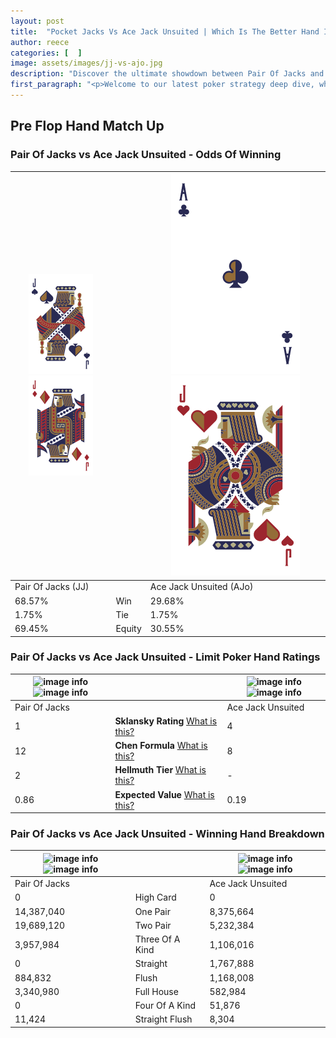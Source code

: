```yaml
---
layout: post
title:  "Pocket Jacks Vs Ace Jack Unsuited | Which Is The Better Hand In Poker? A Complete Guide"
author: reece
categories: [  ]
image: assets/images/jj-vs-ajo.jpg
description: "Discover the ultimate showdown between Pair Of Jacks and Ace Jack Unsuited in poker! Uncover the odds, strategies, and scenarios where one hand triumphs over the other. Get ready to up your poker game with this thrilling analysis."
first_paragraph: "<p>Welcome to our latest poker strategy deep dive, where we're pitting two distinct hands against each other in a high-stakes showdown: Pair Of Jacks vs Ace Jack Unsuited.</p><p>In the dynamic world of poker, every decision counts, and knowing which hand holds the upper hand is key to your success at the table.</p><p>In this article, we'll dissect these two hands, explore the scenarios where one dominates the other, and equip you with the knowledge to make strategic choices that can tip the odds in your favor.</p><p>Get ready to unravel the intriguing dynamics of these poker hands and elevate your game to new heights.</p>"
---
```




[comment]: # (sp0)

## Pre Flop Hand Match Up

<div class="table hand-ratings" markdown="1"> 



### Pair Of Jacks vs Ace Jack Unsuited - Odds Of Winning


    
| ![image info](assets/images/hand1/J.png) ![image info](assets/images/hand1/Jo.png) |  | ![image info](assets/images/hand2/A.png) ![image info](assets/images/hand2/Jo.png) |
| -------- | -------- | -------- |
| Pair Of Jacks (JJ) |  | Ace Jack Unsuited (AJo) |
| 68.57% | Win | 29.68% |
| 1.75% | Tie | 1.75% |
| 69.45% | Equity | 30.55% |




[comment]: # (sp1)



### Pair Of Jacks vs Ace Jack Unsuited - Limit Poker Hand Ratings


    
| ![image info](https://www.riverpairs.com/assets/images/hand1/J.png) ![image info](https://www.riverpairs.com/assets/images/hand1/Jo.png) |  | ![image info](https://www.riverpairs.com/assets/images/hand2/A.png) ![image info](https://www.riverpairs.com/assets/images/hand2/Jo.png) |
| -------- | -------- | -------- |
| Pair Of Jacks |  | Ace Jack Unsuited |
| 1 | **Sklansky Rating** [What is this?](/sklansky-rating-explained) | 4 |
| 12 | **Chen Formula** [What is this?](/chen-formula-explained) | 8 |
| 2 | **Hellmuth Tier** [What is this?](/Hellmuth-tier-explained) | - |
| 0.86 | **Expected Value** [What is this?](/expected-value-explained) | 0.19 |




[comment]: # (sp2)



### Pair Of Jacks vs Ace Jack Unsuited - Winning Hand Breakdown


    
| ![image info](https://www.riverpairs.com/assets/images/hand1/J.png) ![image info](https://www.riverpairs.com/assets/images/hand1/Jo.png) |  | ![image info](https://www.riverpairs.com/assets/images/hand2/A.png) ![image info](https://www.riverpairs.com/assets/images/hand2/Jo.png) |
| -------- | -------- | -------- |
| Pair Of Jacks |  | Ace Jack Unsuited |
| 0 | High Card | 0 |
| 14,387,040 | One Pair | 8,375,664 |
| 19,689,120 | Two Pair | 5,232,384 |
| 3,957,984 | Three Of A Kind | 1,106,016 |
| 0 | Straight | 1,767,888 |
| 884,832 | Flush | 1,168,008 |
| 3,340,980 | Full House | 582,984 |
| 0 | Four Of A Kind | 51,876 |
| 11,424 | Straight Flush | 8,304 |




[comment]: # (sp3)



</div>

[comment]: # (sp4)



[comment]: # (sp5)


